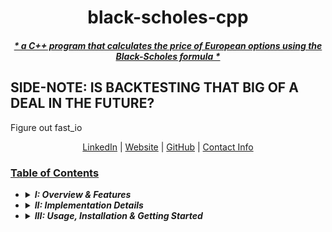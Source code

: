<a name="bs"></a>

<h1 align="center">black-scholes-cpp</h1>

<h4 align="center"><ins><strong><em>* a C++ program that calculates the price of European options using the Black-Scholes formula * </em></strong></ins></h4>

## SIDE-NOTE: IS BACKTESTING THAT BIG OF A DEAL IN THE FUTURE?

Figure out fast_io 

<p align="center">
  <a href="https://www.linkedin.com/in/lyndsey791/">LinkedIn</a>  |  <a href="https://www.sorry-this-site-doesnt-exist-yet./">Website</a>  |     <a href="https://github.com/lyndskg/">GitHub</a>  |  <a href="#contact">Contact Info</a>
</p>

### <ins>Table of Contents</ins>
-
  <details>
    <summary><strong><em>I: Overview & Features</em></strong></summary>
    <ol>
      <li>
        <a href="#view">Project Overview</a>
        <ul>
          <li><a href="#feat">Key Features</a></li>
          <li><a href="#curr">Current Notes and Issues</a></li>
        </ul>
      </li>
      <li><a href="#tech">Currently Used Tech Stack</a></li>
      <li><a href="devenv">Development Environment</a></li>
      <li><a href="#uiux">UI/UX Implementation Details</a></li>
      <li><a href="io">Potential I/O Specifications</a>
      <li><a href="#err">Error Handling</a></li>
      <li><a href="#plus">Future Enhancements</a></li>
      <li><a href="bye">Conclusion</a></li>
    </ol>
  </details>
-
  <details>
    <summary><strong><em>II: Implementation Details</em></strong></summary>
    <ol>
      <li><a href="#tech">Technologies and Programming Languages</a></li>
      <li><a href="devenv">Development Environment</a></li>
      <li>
        <a href="#map">Roadmap</a>
        <ul>
          <li><a href="todo">To-Do List</a></li>
          <li><a href="est">Time Estimate</a></li>
        </ul> 
      </li>
      <li><a href="#uiux">UI/UX Implementation Details</a></li>
      <li><a href="#feat">Key Features</a></li>
      <li><a href="web">Web Application</a></li>
      <li><a href="#flow">Basic Workflow Guide</a></li>
      <li><a href="#impl">Project Implementation Guide</a></li>
      <li>
        <a href="io">Potential I/O Specifications</a>
        <ul>
          <li><a href="#i">Input</a></li>
          <li><a href="#o">Output</a></li>
          <li><a href="#err">Error Handling</a></li>
        </ul>
      </li>
      <li><a href="#plus">Future Enhancements</a></li>
    </ol>
  </details>
-
  <details>
    <summary><strong><em>III: Usage, Installation & Getting Started</em></strong></summary>
    <ol>
      <li>
        <a href="#view">Project Overview</a>
        <ul>
          <li><a href="#obj">Objectives</a></li>

# TO DIE A GOOD MAN — MASTER STORYBOARD

---

## O. INTRO / HOOK

### _"TO DIE A GOOD MAN"_ (0:00-1:15)


### I. STRUCTURAL OVERVIEW

> _[Add structural intent and timing here]_

### II. CORE THEME OR NARRATIVE ARC

> _[Summarize major theme or pivot]_

### III. VOICEOVER SCRIPT

> _“These are three very different films...”_  
> _Different directors. Different genres. Different continents._

> _“But the first time I watched each one — **Oldboy**, **Shutter Island**, **The Dark Knight Rises** — I left feeling the same thing.”_

> _“Like the ground had shifted under me. Like the ending had cracked something I didn’t know could break.”_

> _“Not because they were sad. Or violent. Or clever. But because they each left me asking the same question:”_

> ### **“What the hell are you supposed to do with a truth you can’t live with?”**

> _“In **Oldboy**, a man spends fifteen years obsessing over why he was imprisoned — only to realize the real punishment is finding out.”_

> _“In **Shutter Island**, a detective searches for a missing patient — only to discover the person who’s missing is himself.”_

> _“And in **The Dark Knight Rises**, a man tries to resurrect a myth — only to realize the myth has swallowed the man.”_

> _“Each story builds to a twist. But it’s not the kind you clap for.  
> It’s the kind that sinks. That makes you rethink everything that came before.”_

> _“This video essay is about what happens when the truth doesn’t set you free.  
> When justice is a myth. When memory becomes punishment.  
> When the only choices left are delusion, disappearance… or destruction.”_

> _Three films. Three impossible choices. One question that haunts all of them:_  
> ### **“Is it better to die a good man… or to live as a monster?”**


### IV. CLIP MAP & VISUAL STRUCTURE

> _[Scene breakdowns with timecodes, tone, and direction]_

### V. AUDIO DESIGN

> _[Sound motifs, transitions, scoring notes]_

### VI. EDITORIAL / STYLING NOTES

> _[Transitions, typography, pacing, etc.]_

---

## SECTION 1: IDENTITY AS A PRISON


## 1. SECTION 1

### _"IDENTITY AS A PRISON"_ (1:15-4:00)

<h1 align="center">I. IDENTITY AS A PRISON (1:15-4:00)</h1>

### I. STRUCTURAL OVERVIEW

> _[Add structural intent and timing here]_

### II. CORE THEME OR NARRATIVE ARC

> _[Summarize major theme or pivot]_

### III. VOICEOVER SCRIPT

> _[Full VO block here]_

### IV. CLIP MAP & VISUAL STRUCTURE

> _[Scene breakdowns with timecodes, tone, and direction]_

### V. AUDIO DESIGN

> _[Sound motifs, transitions, scoring notes]_

### VI. EDITORIAL / STYLING NOTES

> _[Transitions, typography, pacing, etc.]_
---

## SECTION 2: THE WEAPONIZATION OF TRUTH

<h1 align="center">II. THE WEAPONIZATION OF TRUTH (4:00-7:00)</h1>

### I. STRUCTURAL OVERVIEW

> _[Add structural intent and timing here]_

### II. CORE THEME OR NARRATIVE ARC

> _[Summarize major theme or pivot]_

### III. VOICEOVER SCRIPT

> _[Full VO block here]_

### IV. CLIP MAP & VISUAL STRUCTURE

> _[Scene breakdowns with timecodes, tone, and direction]_

### V. AUDIO DESIGN

> _[Sound motifs, transitions, scoring notes]_

### VI. EDITORIAL / STYLING NOTES

> _[Transitions, typography, pacing, etc.]_
---

## SECTION 3: JUSTICE, VENGEANCE, AND THE ILLUSION OF REDEMPTION

### I. STRUCTURAL OVERVIEW

> _[Add structural intent and timing here]_

### II. CORE THEME OR NARRATIVE ARC

> _[Summarize major theme or pivot]_

### III. VOICEOVER SCRIPT

> _[Full VO block here]_

### IV. CLIP MAP & VISUAL STRUCTURE

> _[Scene breakdowns with timecodes, tone, and direction]_

### V. AUDIO DESIGN

> _[Sound motifs, transitions, scoring notes]_

### VI. EDITORIAL / STYLING NOTES

> _[Transitions, typography, pacing, etc.]_
---

## SECTION 4: THE FINAL CHOICE

### I. STRUCTURAL OVERVIEW

> _[Add structural intent and timing here]_

### II. CORE THEME OR NARRATIVE ARC

> _[Summarize major theme or pivot]_

### III. VOICEOVER SCRIPT

> _[Full VO block here]_

### IV. CLIP MAP & VISUAL STRUCTURE

> _[Scene breakdowns with timecodes, tone, and direction]_

### V. AUDIO DESIGN

> _[Sound motifs, transitions, scoring notes]_

### VI. EDITORIAL / STYLING NOTES

> _[Transitions, typography, pacing, etc.]_
---

## SECTION 5: CONCLUSION

### I. STRUCTURAL OVERVIEW

> _[Add structural intent and timing here]_

### II. CORE THEME OR NARRATIVE ARC

> _[Summarize major theme or pivot]_

### III. VOICEOVER SCRIPT

> _[Full VO block here]_

### IV. CLIP MAP & VISUAL STRUCTURE

> _[Scene breakdowns with timecodes, tone, and direction]_

### V. AUDIO DESIGN

> _[Sound motifs, transitions, scoring notes]_

### VI. EDITORIAL / STYLING NOTES

> _[Transitions, typography, pacing, etc.]_
---

## SECTION 6: CLOSING / OUTRO

### I. STRUCTURAL OVERVIEW

> _[Add structural intent and timing here]_

### II. CORE THEME OR NARRATIVE ARC

> _[Summarize major theme or pivot]_

### III. VOICEOVER SCRIPT

> _[Full VO block here]_

### IV. CLIP MAP & VISUAL STRUCTURE

> _[Scene breakdowns with timecodes, tone, and direction]_

### V. AUDIO DESIGN

> _[Sound motifs, transitions, scoring notes]_

### VI. EDITORIAL / STYLING NOTES

> _[Transitions, typography, pacing, etc.]_
